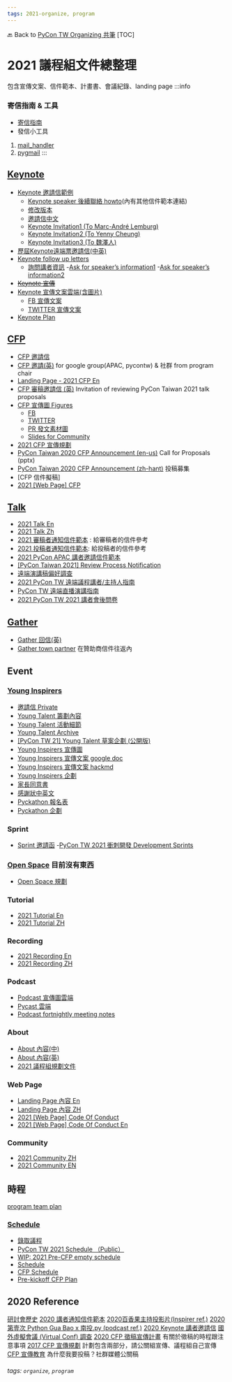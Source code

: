 ```yaml
---
tags: 2021-organize, program
---
```


🔙 Back to [PyCon TW Organizing 共筆](https://hackmd.io/@pycontw/SyG5_GrED/https%3A%2F%2Fhackmd.io%2F%40pycontw%2FByi2hyM9w)
[TOC]
# 2021 議程組文件總整理
包含宣傳文案、信件範本、計畫書、會議紀錄、landing page
:::info 
### 寄信指南 & 工具
- [寄信指南](/5a2QvF2zS5KeXizc84v_Zg)
- 發信小工具
1. [mail_handler](https://github.com/pycontw/mail_handler)
2. [pygmail](https://github.com/krnick/pygmail)
:::

## [Keynote](https://drive.google.com/drive/folders/1JOVZNeL-qkjLX-L8R0ypFqJ2A-_xTz7m)
- [Keynote 邀請信範例](/Fb2JeGL6TJGQZoIQHMN9dA)
    - [Keynote speaker 後續聯絡 howto](/KR42mW8FSm62oL7KNhQK-Q)(內有其他信件範本連結)
    - [修改版本](https://drive.google.com/drive/folders/1Y7MGdhNLDlc0honMa7jHFAl7tStqhz8q)
    - [邀請信中文](https://docs.google.com/document/d/1VlIQsz5oK7avHAbwDhCYouSYaqb_ZmEykfDaqPWogBo/)
    - [Keynote Invitation1 (To Marc-André Lemburg)](https://docs.google.com/document/d/1OHhxsBbPCB4I6LWZ9z_CtZQVvJ5G1klmEr2qRSUpwZc/)
    - [Keynote Invitation2 (To Yenny Cheung)](https://docs.google.com/document/d/1NCLQq8neRPHSK-V7f15PwKykMgA6BoiPJjBXsoWAaB8/)
    - [Keynote Invitation3 (To 魏澤人)](https://docs.google.com/document/d/1VlIQsz5oK7avHAbwDhCYouSYaqb_ZmEykfDaqPWogBo/edit)
- [歷屆Keynote遠端票邀請信(中英)](https://docs.google.com/document/d/17DOYPSNsdo0719jMYcbjFfsfh3o30PWBzzXaTXri0aY/edit#heading=h.gvauby84wcmy)
- [Keynote follow up letters](https://drive.google.com/drive/folders/1LK62nmbRU_DVZ7CXCFyMQzyCjYaLajf6)
    - [詢問講者資訊](https://docs.google.com/document/d/1g8_8MU5z64KI3qGQus4G88YiOA9x_-gLegzItdEGlG4/)
    -[Ask for speaker’s information1](https://docs.google.com/document/d/1HHmt_MLHccKUVW7tJmie3V8ph8jrTEhkVS3bPWHf63I/)
    -[Ask for speaker’s information2](https://docs.google.com/document/d/1wzULS-uMAoJ2599zJSOWDdtOAwi2uYQ10eHp4KlqbHU/)
- ~~[Keynote 宣傳](https://docs.google.com/document/d/1SCfdNw8NWOLC2GrjEbvkFcbqs_-7i5v-huvHd7gLGKQ/)~~
- [Keynote 宣傳文案雲端(含圖片)](https://drive.google.com/drive/folders/1GPRbvZw8DYEntXWxbks3qgRTRguYEsOy)
    - [FB 宣傳文案](https://docs.google.com/document/d/108gWSiEU5X1oLMxXbLpsvyrmF_PVVHDNsZd_Kvbz-4k/)
    - [TWITTER 宣傳文案](https://docs.google.com/document/d/10738NGwnYzEBVqeoaQ8EgpsTQx6_ffn7Y5XLTu3Ndjs/)
- [Keynote Plan](/ZiFNYKKURueSu_no6ahEtQ)

## [CFP](https://drive.google.com/drive/folders/1kBfI0FdbG6MJGx6NCAOj5FsWCK3UiyGp)
- [CFP 邀請信](/_vUMnQWZRYWgd7aPz-IZkg) 
- [CFP 邀請(英)](https://docs.google.com/document/d/1loPwMmhUvzET9NEu5gRztStR_Kqg-ZvFasMfDR18zmg/) for google group(APAC, pycontw) & 社群 from program chair
- [Landing Page - 2021 CFP En](/MkxGjtTGQrKrl-QQFkNQAg)
- [CFP 審稿邀請信 (英)](https://docs.google.com/document/d/1NUe1jR2iqsIuBUyfjkTk26XRGU4pAJGiSjFcNhznj3k/edit#heading=h.w0mqp17g4g2w) Invitation of reviewing PyCon Taiwan 2021 talk proposals
- [CFP 宣傳圖 Figures](https://drive.google.com/drive/folders/1a5F6acTjaORw6HsQvaocTVSMex1jraAc)
    - [FB](https://drive.google.com/drive/folders/10nx9L4iVcED9zOMhhbLu6UCYyE6egruQ)
    - [TWITTER](https://drive.google.com/drive/folders/1994DDKiGuKI5SIfoiPg12v2qACplpTS_)
    - [PR 發文素材圖](https://drive.google.com/drive/folders/1nVIyiw3d7_vrv5impj-igCxkPAzEo8HX)
    - [Slides for Community](https://drive.google.com/drive/folders/1M4rKno3QGdQqNFdEd0RdlaOSbZJv6szV)
- [2021 CFP 宣傳規劃](/7ylToV88TRSji2MgTsXtzw)
- [PyCon Taiwan 2020 CFP Announcement (en-us)](https://docs.google.com/presentation/d/1u4DMAcp9dKHMqilT7LAuAzVOkqef5z7D/edit#slide=id.p1) Call for Proposals (pptx)
- [PyCon Taiwan 2020 CFP Announcement (zh-hant)](https://docs.google.com/presentation/d/15zASgCMmq4H7qAoZYG9ZPv49FeETmMJN/edit#slide=id.p1) 投稿募集
- [CFP 信件擬稿]
- [2021 [Web Page] CFP](/V6qg_geuRpy2yaQRHn6yIg)


## [Talk](https://drive.google.com/drive/folders/1hrGxBIlSb9IvdWNq74GnD7g4HtBS3iRO)
- [2021 Talk En](/6mJ_gfmaSUOt-7iA4D5ZMQ)
- [2021 Talk Zh](/O-v0ocAOQ9-bp9S6gg--lg)
- [2021 審稿者通知信件範本](/AdPf0VvZSZ6D1NDIXEIh0w) : 給審稿者的信件參考
- [2021 投稿者通知信件範本](/Ip0oHP9hRD-nZsefOgsKZw?view): 給投稿者的信件參考
- [2021 PyCon APAC 講者邀請信件範本](/HQPrvXmERwGiGKQ4tLef0g)
- [[PyCon Taiwan 2021] Review Process Notification](https://docs.google.com/document/d/1OKnkmHxfpUAxyTjo1QqRHEBZ9ji1XL8TPtDPC0xObxs/edit)
- [遠端演講稿偏好調查](https://docs.google.com/forms/d/1ffhHJt5M6-MXEpb3MbrLjJ83e5jd5uAyR3hQG7dwkxM/)
- [2021 PyCon TW 遠端議程講者/主持人指南](/UlsBdsdiS9S8yXC2n8Vhhg)
- [PyCon TW 遠端直播演講指南](/NGYhJ66JS6mYmvRLLNCjTw)
- [2021 PyCon TW 2021 講者會後問卷](/K2WzRzRVQryIYByVhiRlxw)

## [Gather](https://drive.google.com/drive/folders/1g07MEfIP2QzTtjBvYYYY6LfSfc7rmbCc)
- [Gather 回信(英)](https://docs.google.com/document/d/1R5s0iVENavVo2ZYO6t9XiCJyz3m1Hvin_KBHRIc8Pqo/)
- [Gather town partner](https://docs.google.com/document/d/1h647yZ9V8fDXKNBHoX6F3331zLOV-y9WoEVcYUApWoY/) 在贊助商信件往返內

## Event
### [Young Inspirers](https://drive.google.com/drive/folders/1hrGxBIlSb9IvdWNq74GnD7g4HtBS3iRO)
- [邀請信 Private](/YRfuo-jIT32k54eb-LZuqw)
- [Young Talent 籌劃內容](/eCxna-L8SjySQ0oT7wprUQ)
- [Young Talent 活動細節](/-3-17CYGT66UPYUufJy58A)
- [Young Talent Archive](/GMS-cu5_RXKg1iYkMsqGig)
- [[PyCon TW 21] Young Talent 草案企劃 (公開版)](/KksiXcYpRzq4bfIjTBTODA)
- [Young Inspirers 宣傳圖](https://drive.google.com/drive/folders/1EFwQFfj1n0gRr9Md9i6pQj9R5oY26bSI)
- [Young Inspirers 宣傳文案 google doc](https://docs.google.com/document/d/1hVOwPA9SON6EjPAnDNjuiCseDc9SoCyJxYnbyiYTO5U/)
- [Young Inspirers 宣傳文案 hackmd](/UXT2yEtXSrSyeYxb9Zhm9A)
- [Young Inspirers 企劃](https://docs.google.com/document/d/1ppmetL_j4lyTPxXTVOR4OqKVKu2Grd0xm0OC6fvZejY/)
- [家長同意書](https://docs.google.com/document/d/1cMU2P8VQArGp1gE_VvtqcZmrIsX7ZftzrRcbJ1XimaI/)
- [感謝狀中英文](https://docs.google.com/document/d/1Ex74VEPBmRytqEhe_RSTQPLoUBYd5MSZp5IFssEDrzA/)
- [Pyckathon 報名表](https://docs.google.com/forms/d/1jketYfjdMWnPlQMYmCSc-v378CO6KAQj__AvGg8mD2Q/)
- [Pyckathon 企劃](https://docs.google.com/document/d/10DrIFZlhN2qn31ZrkEvN-Oml3D5yme3zaGWBeFjW2Qk/edit#heading=h.m4il9drh5iuf)
### Sprint
- [Sprint 邀請函](https://docs.google.com/document/d/1FPBkxi0ksGvt0Yv2qNL6gaS423qXNyM7WuI0aMiPUn8/)
-[PyCon TW 2021 衝刺開發 Development Sprints](/PAgYsu5nSHyERIRaUokWxQ)
### [Open Space](https://drive.google.com/drive/folders/1ElBn4xNPsN-dRjLW2V8SFXOJkyRLRlR3) 目前沒有東西
- [Open Space 規劃](/-O_F9dArSh2HFVqFuzqi8w)
### Tutorial
- [2021 Tutorial En](/DKqrWqWZTy2KdHaL9JenUg)
- [2021 Tutorial ZH](/Q_1ZT1w2SiOdZcHkZXKAtA)
### Recording
- [2021 Recording En](/XXLrTjiqTb2or3_rl3vqfw)
- [2021 Recording ZH](/Q_1ZT1w2SiOdZcHkZXKAtA)
### Podcast
- [Podcast 宣傳圖雲端](https://drive.google.com/drive/folders/1fpeeSm1xR1qceEJOPBZ9JnYio03v8kJg)
- [Pycast 雲端](https://drive.google.com/drive/folders/1nS_hf-cyh4QcsSiivTLKUUB9X4kGxCy7)
- [Podcast fortnightly meeting notes](/U0-UfJe_Rkms8EUx_Ytjbg)

### About
- [About 內容(中)](/_YY7Jg7CSZikBDIA8WRPwg)
- [About 內容(英)](/2dJXRXG9ScCRULPliWajrg)
- [2021 議程組規劃文件](/c0bDxPYHTs2r4GkuzMFx4A)

### Web Page
- [Landing Page 內容 En](/w_6OeTFCQYGrRPyK2L8UPA)
- [Landing Page 內容 ZH](/_iTitdU7QEmfhZLISl9V3g)
- [2021 [Web Page] Code Of Conduct](/HJfndECBR2KWJWxE_n8AmQ)
- [2021 [Web Page] Code Of Conduct En](/_fySxSdAS26eZklQSR5TxQ)

### Community
- [2021 Community ZH](/2VcDOipVQemLkdTScw-TaA)
- [2021 Community EN](/iF_TB_dfQum-PQNiGPMlHw)

## 時程
[program team plan](https://docs.google.com/spreadsheets/d/19YjVEZcR5srbP0Eg5LdeekgAj3yrvulKDKljFX3dlBU/edit#gid=0)
### [Schedule](https://drive.google.com/drive/folders/1-03OFAsTLCih6O093pfQiVSIu2k-Lh6I)
-   [錄取議程](https://docs.google.com/spreadsheets/d/1sBo010SiLMLBfbWxY7BLWPFCBWT8GSmeLygZwc2OcEE/edit#gid=0)
-   [PyCon TW 2021 Schedule （Public）](https://docs.google.com/spreadsheets/d/1N2zXJrRUueOh_6kKENSqUoud9zS7d-2l8Nowkvn9Rpo/edit#gid=0)
-   [WIP: 2021 Pre-CFP empty schedule](https://docs.google.com/spreadsheets/d/1cGqf9tU3G_uluOpbWqX2rYsj8GHO6Z8jjAuWHTivkRg/edit#gid=459314094)
- [Schedule](/AsdTF3ZSTw-SHCUceRyrtg)
- [CFP Schedule](/-hdN8mloS-aOIq-18MhJpw)
- [Pre-kickoff CFP Plan](/Zcq6VOe7Q0KHoKoTth8WGw)
## 2020 Reference  
[研討會歷史](https://tw.pycon.org/2020/zh-hant/about/pycontw/)
[2020 講者通知信件範本](/5baPEfzjSkmtAsl0kDJotQ?both)
[2020百香果主持投影片(Inspirer ref.)](https://drive.google.com/drive/folders/11IFWn-8b1wmQqp8ertmPHDk6nQzccSbq)
[2020 第壹次 Python Gua Bao x 南投.py (podcast ref.)](https://docs.google.com/document/d/15WrHyEq40v1tYL0td4jNKRGaUi1B-RoP6474AbwAOL8/)
[2020 Keynote 講者邀請信](https://drive.google.com/drive/folders/17dX6REepWXOpcWA3rxJkiuqnPXGFUgnX)
[國外虛擬會議 (Virtual Conf) 調查](/-U0lVpV9QP20fUNZ-CYMRw)
[2020 CFP 徵稿宣傳計畫](https://docs.google.com/document/d/1ZtA4gUgxFoA4ebVVTmiaIg0ikiZf9rD-tkGb2I--F8g/) 有關於徵稿的時程跟注意事項
[2017 CFP 宣傳規劃](https://docs.google.com/document/d/1FmEDarf1bXZPajFFFwXnADXS6BCiDz9SEZpzg_vHLOo/) 計劃包含兩部分，請公關組宣傳、議程組自己宣傳
[CFP 宣傳教育](https://docs.google.com/document/d/18rUHJjsfhsKz1FXlMoIXGtY2J4tHhD6pz0WNvJZ4Nzw/) 為什麼我要投稿？社群媒體公關稿
###### tags: `organize`, `program`